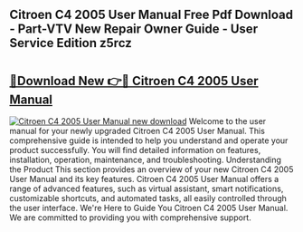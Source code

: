 ## Citroen C4 2005 User Manual Free Pdf Download - Part-VTV New Repair Owner Guide - User Service Edition z5rcz

# <h2><a href="http://cf26825.oget.top/?id=Citroen+C4+2005+User+Manual">🔗Download New 👉🔴 Citroen C4 2005 User Manual</a></h2>

[![Citroen C4 2005 User Manual new download](https://i.imgur.com/5g1atiW.png)](http://cf26825.oget.top/?id=Citroen+C4+2005+User+Manual)
Welcome to the user manual for your newly upgraded Citroen C4 2005 User Manual. This comprehensive guide is intended to help you understand and operate your product successfully. You will find detailed information on features, installation, operation, maintenance, and troubleshooting. Understanding the Product This section provides an overview of your new Citroen C4 2005 User Manual and its key features. Citroen C4 2005 User Manual offers a range of advanced features, such as virtual assistant, smart notifications, customizable shortcuts, and automated tasks, all easily controlled through the user interface. We're Here to Guide You Citroen C4 2005 User Manual. We are committed to providing you with comprehensive support.
